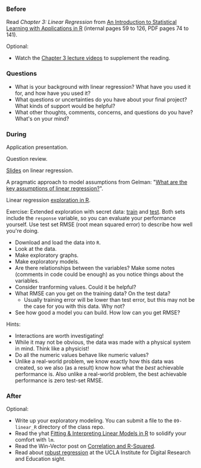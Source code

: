 ### Before

Read _Chapter 3: Linear Regression_ from [An Introduction to Statistical Learning with Applications in R](http://www-bcf.usc.edu/~gareth/ISL/ISLR%20First%20Printing.pdf) (internal pages 59 to 126, PDF pages 74 to 141).

Optional:

 * Watch the [Chapter 3 lecture videos](http://www.dataschool.io/15-hours-of-expert-machine-learning-videos/) to supplement the reading.
 

### Questions

 * What is your background with linear regression? What have you used it for, and how have you used it?
 * What questions or uncertainties do you have about your final project? What kinds of support would be helpful?
 * What other thoughts, comments, concerns, and questions do you have? What's on your mind?


### During

Application presentation.

Question review.

[Slides](slides.pdf) on linear regression.

A pragmatic approach to model assumptions from Gelman: "[What are the key assumptions of linear regression?](http://andrewgelman.com/2013/08/04/19470/)".

Linear regression [exploration in R](lm.Rmd).

Exercise: Extended exploration with secret data: [train](train.csv) and [test](test.csv). Both sets include the `response` variable, so you can evaluate your performance yourself. Use test set RMSE (root mean squared error) to describe how well you're doing.

 * Download and load the data into `R`.
 * Look at the data.
 * Make exploratory graphs.
 * Make exploratory models.
 * Are there relationships between the variables? Make some notes (comments in code could be enough) as you notice things about the variables.
 * Consider tranforming values. Could it be helpful?
 * What RMSE can you get on the training data? On the test data?
     * Usually training error will be lower than test error, but this may not be the case for you with this data. Why not?
 * See how good a model you can build. How low can you get RMSE?

Hints:

 * Interactions are worth investigating!
 * While it may not be obvious, the data was made with a physical system in mind. Think like a physicist!
 * Do all the numeric values behave like numeric values?
 * Unlike a real-world problem, we know exactly how this data was created, so we also (as a result) know how what the *best* achievable performance is. Also unlike a real-world problem, the best achievable performance is zero test-set RMSE.


### After

Optional:

 * Write up your exploratory modeling. You can submit a file to the `09-linear_R` directory of the class repo.
 * Read the yhat [Fitting & Interpreting Linear Models in R](http://blog.yhathq.com/posts/r-lm-summary.html) to solidify your comfort with `lm`.
 * Read the Win-Vector post on [Correlation and R-Squared](http://www.win-vector.com/blog/2011/11/correlation-and-r-squared/).
 * Read about [robust regression](http://www.ats.ucla.edu/stat/r/dae/rreg.htm) at the UCLA Institute for Digital Research and Education sight.
